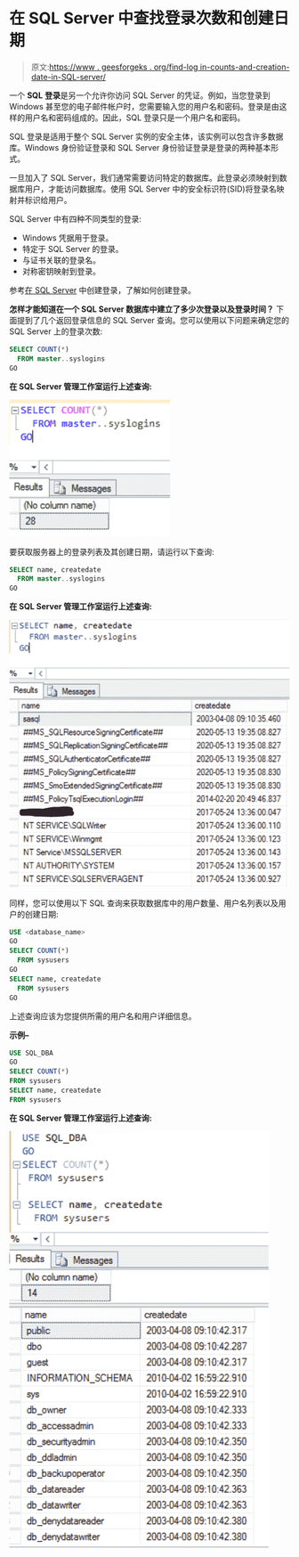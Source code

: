 # 在 SQL Server 中查找登录次数和创建日期

> 原文:[https://www . geesforgeks . org/find-log in-counts-and-creation-date-in-SQL-server/](https://www.geeksforgeeks.org/finding-login-counts-and-creation-dates-in-sql-server/)

一个 **SQL** **登录**是另一个允许你访问 SQL Server 的凭证。例如，当您登录到 Windows 甚至您的电子邮件帐户时，您需要输入您的用户名和密码。登录是由这样的用户名和密码组成的。因此，SQL 登录只是一个用户名和密码。

SQL 登录是适用于整个 SQL Server 实例的安全主体，该实例可以包含许多数据库。Windows 身份验证登录和 SQL Server 身份验证登录是登录的两种基本形式。

一旦加入了 SQL Server，我们通常需要访问特定的数据库。此登录必须映射到数据库用户，才能访问数据库。使用 SQL Server 中的安全标识符(SID)将登录名映射并标识给用户。

SQL Server 中有四种不同类型的登录:

*   Windows 凭据用于登录。
*   特定于 SQL Server 的登录。
*   与证书关联的登录名。
*   对称密钥映射到登录。

参考[在 SQL Server](https://www.geeksforgeeks.org/create-login-in-sql-server/) 中创建登录，了解如何创建登录。

**怎样才能知道在一个 SQL Server 数据库中建立了多少次登录以及登录时间？**
下面提到了几个返回登录信息的 SQL Server 查询。您可以使用以下问题来确定您的 SQL Server 上的登录次数:

```sql
SELECT COUNT(*)
  FROM master..syslogins
GO
```

**在 SQL Server 管理工作室运行上述查询:**

![](img/1062139283068287a38cc845c9f7f21e.png)

要获取服务器上的登录列表及其创建日期，请运行以下查询:

```sql
SELECT name, createdate
  FROM master..syslogins
GO
```

**在 SQL Server 管理工作室运行上述查询:**

![](img/79ee5667d6bac7efdaf52c8ad164663f.png)

同样，您可以使用以下 SQL 查询来获取数据库中的用户数量、用户名列表以及用户的创建日期:

```sql
USE <database_name>
GO
SELECT COUNT(*)
  FROM sysusers
GO
SELECT name, createdate
  FROM sysusers
GO
```

上述查询应该为您提供所需的用户名和用户详细信息。

**示例–**

```sql
USE SQL_DBA
GO
SELECT COUNT(*)
FROM sysusers
SELECT name, createdate
FROM sysusers
```

**在 SQL Server 管理工作室运行上述查询:**

![](img/199a25afd49f37765b1808f826e4a124.png)